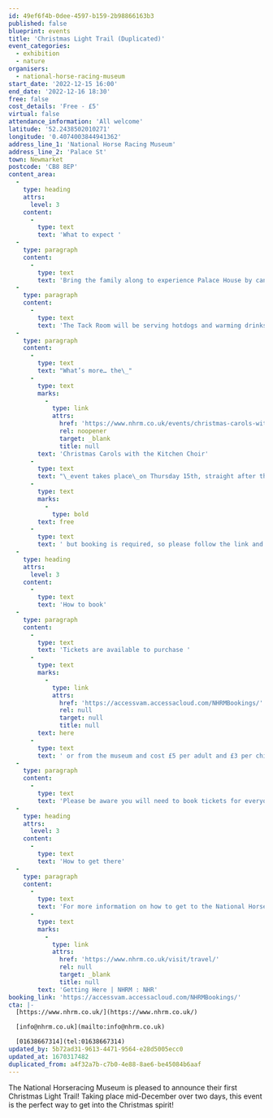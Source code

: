 ```yaml
---
id: 49ef6f4b-0dee-4597-b159-2b98866163b3
published: false
blueprint: events
title: 'Christmas Light Trail (Duplicated)'
event_categories:
  - exhibition
  - nature
organisers:
  - national-horse-racing-museum
start_date: '2022-12-15 16:00'
end_date: '2022-12-16 18:30'
free: false
cost_details: 'Free - £5'
virtual: false
attendance_information: 'All welcome'
latitude: '52.2438502010271'
longitude: '0.4074003844941362'
address_line_1: 'National Horse Racing Museum'
address_line_2: 'Palace St'
town: Newmarket
postcode: 'CB8 8EP'
content_area:
  -
    type: heading
    attrs:
      level: 3
    content:
      -
        type: text
        text: 'What to expect '
  -
    type: paragraph
    content:
      -
        type: text
        text: 'Bring the family along to experience Palace House by candlelight, discover the light trail in the Rothschild Yard, create Christmas decorations, get involved with children’s activities and take a look at Santa’s carriage! There will also be crafts and more to get stuck into.'
  -
    type: paragraph
    content:
      -
        type: text
        text: 'The Tack Room will be serving hotdogs and warming drinks, The Bakery will be open to satisfy your sweet tooth, and our museum shop will be open until late for all your Christmas shopping needs.'
  -
    type: paragraph
    content:
      -
        type: text
        text: "What’s more… the\_"
      -
        type: text
        marks:
          -
            type: link
            attrs:
              href: 'https://www.nhrm.co.uk/events/christmas-carols-with-the-kitchen-choir/'
              rel: noopener
              target: _blank
              title: null
        text: 'Christmas Carols with the Kitchen Choir'
      -
        type: text
        text: "\_event takes place\_on Thursday 15th, straight after the Christmas Light Trail, so why not stay behind for a festive sing-along! Tickets to the Carol concert are "
      -
        type: text
        marks:
          -
            type: bold
        text: free
      -
        type: text
        text: ' but booking is required, so please follow the link and ensure you book the required number of tickets.'
  -
    type: heading
    attrs:
      level: 3
    content:
      -
        type: text
        text: 'How to book'
  -
    type: paragraph
    content:
      -
        type: text
        text: 'Tickets are available to purchase '
      -
        type: text
        marks:
          -
            type: link
            attrs:
              href: 'https://accessvam.accessacloud.com/NHRMBookings/'
              rel: null
              target: null
              title: null
        text: here
      -
        type: text
        text: ' or from the museum and cost £5 per adult and £3 per child. Children under 5 go free.'
  -
    type: paragraph
    content:
      -
        type: text
        text: 'Please be aware you will need to book tickets for everyone attending the Christmas Light Trail, even under 5.'
  -
    type: heading
    attrs:
      level: 3
    content:
      -
        type: text
        text: 'How to get there'
  -
    type: paragraph
    content:
      -
        type: text
        text: 'For more information on how to get to the National Horse Racing Museum, where to park or how to access  the museum by public transport please visit: '
      -
        type: text
        marks:
          -
            type: link
            attrs:
              href: 'https://www.nhrm.co.uk/visit/travel/'
              rel: null
              target: _blank
              title: null
        text: 'Getting Here | NHRM : NHR'
booking_link: 'https://accessvam.accessacloud.com/NHRMBookings/'
cta: |-
  [https://www.nhrm.co.uk/](https://www.nhrm.co.uk/)

  [info@nhrm.co.uk](mailto:info@nhrm.co.uk)

  [01638667314](tel:01638667314)
updated_by: 5b72ad31-9613-4471-9564-e28d5005ecc0
updated_at: 1670317482
duplicated_from: a4f32a7b-c7b0-4e88-8ae6-be45084b6aaf
---
```

The National Horseracing Museum is pleased to announce their first Christmas Light Trail! Taking place mid-December over two days, this event is the perfect way to get into the Christmas spirit!